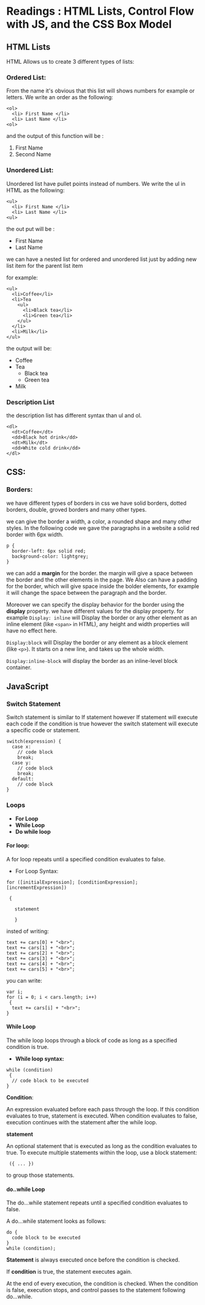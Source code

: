 # Readings : HTML Lists, Control Flow with JS, and the CSS Box Model
## HTML Lists

HTML Allows us to create 3 different types of lists:

### Ordered List:

From the name it's obvious that this list will shows numbers for example or letters.
We write an order as the following:

```
<ol>
  <li> First Name </li>
  <li> Last Name </li>
<ol>
```
and the output of this function will be :
1) First Name
2) Second Name

### Unordered List:

Unordered list have pullet points instead of numbers.
We write the ul in HTML as the following:

```
<ul>
  <li> First Name </li>
  <li> Last Name </li>
<ul>
```
the out put will be :
* First Name
* Last Name

we can have a nested list for ordered and unordered list just by adding new list item for the parent list item

for example:

```
<ul>
  <li>Coffee</li>
  <li>Tea
    <ul>
      <li>Black tea</li>
      <li>Green tea</li>
    </ul>
  </li>
  <li>Milk</li>
</ul>
```

the output will be:

* Coffee
* Tea
   * Black tea
  * Green tea
* Milk

### Description List

the description list has different syntax than ul and ol.


```
<dl>
  <dt>Coffee</dt>
  <dd>Black hot drink</dd>
  <dt>Milk</dt>
  <dd>White cold drink</dd>
</dl>
```
## CSS:

### Borders:

we have different types of borders in css
we have solid borders, dotted borders, double, groved borders and many other types.

we can give the border a width, a color, a rounded shape and many other styles.
In the following code we gave the paragraphs in a website a solid red border with 6px width.

```
p {
  border-left: 6px solid red;
  background-color: lightgrey;
}
```
we can add a **margin** for the border.
the margin will give a space between the border and the other elements in the page.
We Also can have a padding for the border, which will give space inside the bolder elements, for example it will change the space between the paragraph and the border.

Moreover we can specify the display behavior for the border using the **display** property.
we have different values for the display property.
for example `Display: inline`  will Display the border or any other element as an inline element (like `<span>` in HTML), any height and width properties will have no effect here.

`Display:block` will Display the border or any element as a block element (like `<p>`). It starts on a new line, and takes up the whole width.

`Display:inline-block` will display the border as an inline-level block container.

## JavaScript

### Switch Statement

Switch statement is similar to If statement however If statement will execute each code if the condition is true however the switch statement will execute a specific code or statement.

```
switch(expression) {
  case x:
    // code block
    break;
  case y:
    // code block
    break;
  default:
    // code block
}
```

### Loops
* **For Loop**
* **While Loop**
* **Do while loop**
#### For loop: 
A for loop repeats until a specified condition evaluates to false.
* For Loop Syntax:
```
for ([initialExpression]; [conditionExpression]; [incrementExpression])

 {
   
   statement
   
   } 
  ```

insted of writing:

```
text += cars[0] + "<br>";
text += cars[1] + "<br>";
text += cars[2] + "<br>";
text += cars[3] + "<br>";
text += cars[4] + "<br>";
text += cars[5] + "<br>";

```

you can write:

```
var i;
for (i = 0; i < cars.length; i++)
 {
  text += cars[i] + "<br>";
}
```
#### While Loop
The while loop loops through a block of code as long as a specified condition is true.
* **While loop syntax:**
```
while (condition)
 {
  // code block to be executed
}
```
**Condition**:

An expression evaluated before each pass through the loop. If this condition evaluates to true, statement is executed. When condition evaluates to false, execution continues with the statement after the while loop.

**statement**

An optional statement that is executed as long as the condition evaluates to true. To execute multiple statements within the loop, use a block statement:
```
 ({ ... }) 
 ```
 to group those statements.

 #### do..while Loop
 The do...while statement repeats until a specified condition evaluates to false.

 A do...while statement looks as follows:
```
do {
  code block to be executed
}
while (condition);
```

**Statement** is always executed once before the condition is checked.

If **condition** is true, the statement executes again.

 At the end of every execution, the condition is checked. When the condition is false, execution stops, and control passes to the statement following do...while.

